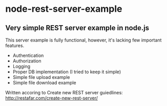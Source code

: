 # node-rest-server-example
## Very simple REST server example in node.js

This server example is fully functional, however, it's lacking few important features.
 - Authentication
 - Authorization
 - Logging
 - Proper DB implementation (I tried to keep it simple)
 - Simple file upload example
 - Simple file download example

Written accoring to Create new REST server guiedlines: http://restafar.com/create-new-rest-server/
